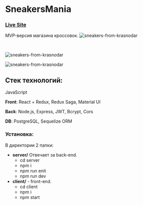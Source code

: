 # SneakersMania
### [Live Site](https://spb-vipe.netlify.app/)
MVP-версия магазина кроссовок.
![sneakers-from-krasnodar](https://i.ibb.co/QpSCZMX/2022-03-15-09-39-18.png)

<br/>

![sneakers-from-krasnodar](https://i.ibb.co/1m3DQXC/2022-03-15-09-39-38.png)
<br/>

![sneakers-from-krasnodar](https://i.ibb.co/rwbwGBD/2022-03-15-09-41-40.png)

## Стек технологий:
JavaScript

**Front**: React + Redux, Redux Saga, Material UI

**Back**: Node.js, Express, JWT, Bcrypt, Cors

**DB**: PostgreSQL, Sequelize ORM


### Установка:
В директории 2 папки:
* **server/** Отвечает за back-end. 
   * cd server
   * npm i
   * npm run enit
   * npm run dev
* **client/** - front-end. 
   * cd client 
   * npm i
   * npm start
  

